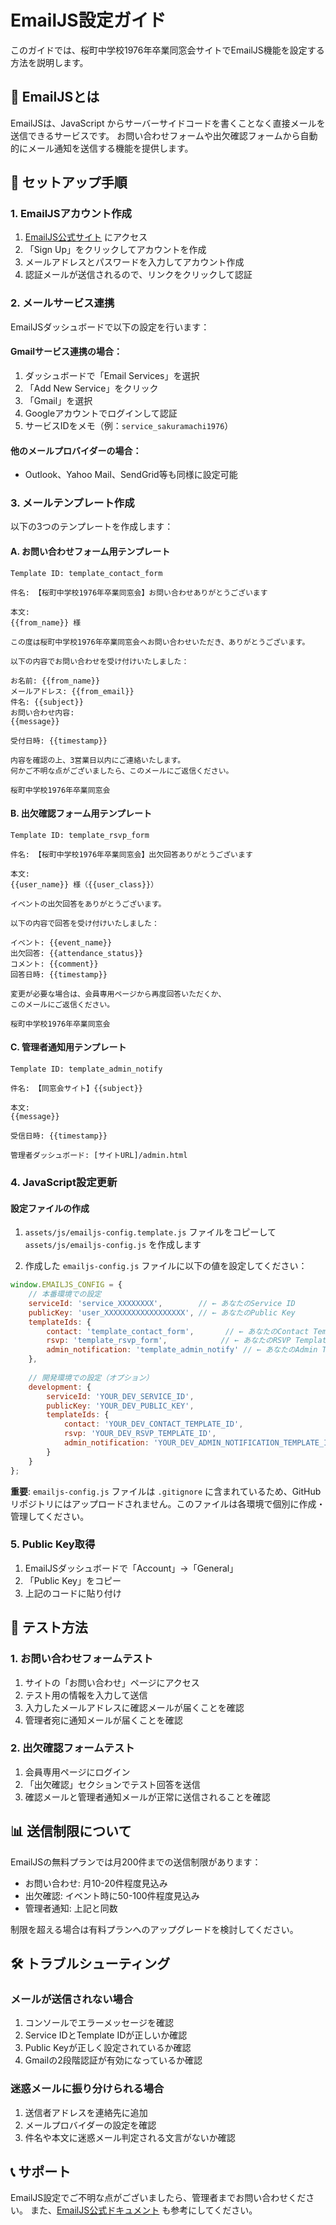 # EmailJS設定ガイド

このガイドでは、桜町中学校1976年卒業同窓会サイトでEmailJS機能を設定する方法を説明します。

## 📧 EmailJSとは

EmailJSは、JavaScript からサーバーサイドコードを書くことなく直接メールを送信できるサービスです。
お問い合わせフォームや出欠確認フォームから自動的にメール通知を送信する機能を提供します。

## 🚀 セットアップ手順

### 1. EmailJSアカウント作成

1. [EmailJS公式サイト](https://www.emailjs.com/) にアクセス
2. 「Sign Up」をクリックしてアカウントを作成
3. メールアドレスとパスワードを入力してアカウント作成
4. 認証メールが送信されるので、リンクをクリックして認証

### 2. メールサービス連携

EmailJSダッシュボードで以下の設定を行います：

#### Gmailサービス連携の場合：
1. ダッシュボードで「Email Services」を選択
2. 「Add New Service」をクリック
3. 「Gmail」を選択
4. Googleアカウントでログインして認証
5. サービスIDをメモ（例：`service_sakuramachi1976`）

#### 他のメールプロバイダーの場合：
- Outlook、Yahoo Mail、SendGrid等も同様に設定可能

### 3. メールテンプレート作成

以下の3つのテンプレートを作成します：

#### A. お問い合わせフォーム用テンプレート
```
Template ID: template_contact_form

件名: 【桜町中学校1976年卒業同窓会】お問い合わせありがとうございます

本文:
{{from_name}} 様

この度は桜町中学校1976年卒業同窓会へお問い合わせいただき、ありがとうございます。

以下の内容でお問い合わせを受け付けいたしました：

お名前: {{from_name}}
メールアドレス: {{from_email}}
件名: {{subject}}
お問い合わせ内容:
{{message}}

受付日時: {{timestamp}}

内容を確認の上、3営業日以内にご連絡いたします。
何かご不明な点がございましたら、このメールにご返信ください。

桜町中学校1976年卒業同窓会
```

#### B. 出欠確認フォーム用テンプレート
```
Template ID: template_rsvp_form

件名: 【桜町中学校1976年卒業同窓会】出欠回答ありがとうございます

本文:
{{user_name}} 様（{{user_class}}）

イベントの出欠回答をありがとうございます。

以下の内容で回答を受け付けいたしました：

イベント: {{event_name}}
出欠回答: {{attendance_status}}
コメント: {{comment}}
回答日時: {{timestamp}}

変更が必要な場合は、会員専用ページから再度回答いただくか、
このメールにご返信ください。

桜町中学校1976年卒業同窓会
```

#### C. 管理者通知用テンプレート
```
Template ID: template_admin_notify

件名: 【同窓会サイト】{{subject}}

本文:
{{message}}

受信日時: {{timestamp}}

管理者ダッシュボード: [サイトURL]/admin.html
```

### 4. JavaScript設定更新

#### 設定ファイルの作成

1. `assets/js/emailjs-config.template.js` ファイルをコピーして `assets/js/emailjs-config.js` を作成します

2. 作成した `emailjs-config.js` ファイルに以下の値を設定してください：

```javascript
window.EMAILJS_CONFIG = {
    // 本番環境での設定
    serviceId: 'service_XXXXXXXX',        // ← あなたのService ID
    publicKey: 'user_XXXXXXXXXXXXXXXXXX', // ← あなたのPublic Key
    templateIds: {
        contact: 'template_contact_form',       // ← あなたのContact Template ID
        rsvp: 'template_rsvp_form',            // ← あなたのRSVP Template ID
        admin_notification: 'template_admin_notify' // ← あなたのAdmin Template ID
    },
    
    // 開発環境での設定（オプション）
    development: {
        serviceId: 'YOUR_DEV_SERVICE_ID',
        publicKey: 'YOUR_DEV_PUBLIC_KEY',
        templateIds: {
            contact: 'YOUR_DEV_CONTACT_TEMPLATE_ID',
            rsvp: 'YOUR_DEV_RSVP_TEMPLATE_ID',
            admin_notification: 'YOUR_DEV_ADMIN_NOTIFICATION_TEMPLATE_ID'
        }
    }
};
```

**重要**: `emailjs-config.js` ファイルは `.gitignore` に含まれているため、GitHubリポジトリにはアップロードされません。このファイルは各環境で個別に作成・管理してください。

### 5. Public Key取得

1. EmailJSダッシュボードで「Account」→「General」
2. 「Public Key」をコピー
3. 上記のコードに貼り付け

## 🔧 テスト方法

### 1. お問い合わせフォームテスト
1. サイトの「お問い合わせ」ページにアクセス
2. テスト用の情報を入力して送信
3. 入力したメールアドレスに確認メールが届くことを確認
4. 管理者宛に通知メールが届くことを確認

### 2. 出欠確認フォームテスト
1. 会員専用ページにログイン
2. 「出欠確認」セクションでテスト回答を送信
3. 確認メールと管理者通知メールが正常に送信されることを確認

## 📊 送信制限について

EmailJSの無料プランでは月200件までの送信制限があります：
- お問い合わせ: 月10-20件程度見込み
- 出欠確認: イベント時に50-100件程度見込み
- 管理者通知: 上記と同数

制限を超える場合は有料プランへのアップグレードを検討してください。

## 🛠️ トラブルシューティング

### メールが送信されない場合
1. コンソールでエラーメッセージを確認
2. Service IDとTemplate IDが正しいか確認
3. Public Keyが正しく設定されているか確認
4. Gmailの2段階認証が有効になっているか確認

### 迷惑メールに振り分けられる場合
1. 送信者アドレスを連絡先に追加
2. メールプロバイダーの設定を確認
3. 件名や本文に迷惑メール判定される文言がないか確認

## 📞 サポート

EmailJS設定でご不明な点がございましたら、管理者までお問い合わせください。
また、[EmailJS公式ドキュメント](https://www.emailjs.com/docs/) も参考にしてください。